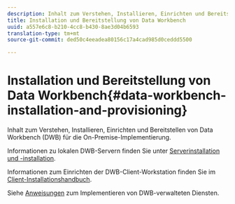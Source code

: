 ```yaml
---
description: Inhalt zum Verstehen, Installieren, Einrichten und Bereitstellen von Data Workbench (DWB) für die On-Premise-Implementierung.
title: Installation und Bereitstellung von Data Workbench
uuid: a557e6c8-b210-4cc8-b430-8ae3d04b6593
translation-type: tm+mt
source-git-commit: ded50c4eeadea80156c17a4cad985d0ceddd5500

---
```



# Installation und Bereitstellung von Data Workbench{#data-workbench-installation-and-provisioning}

Inhalt zum Verstehen, Installieren, Einrichten und Bereitstellen von Data Workbench (DWB) für die On-Premise-Implementierung.

Informationen zu lokalen DWB-Servern finden Sie unter [Serverinstallation und -installation](https://docs.adobe.com/content/help/en/data-workbench/using/server-admin-install/install-servers/c-install-ins-svr.html).

Informationen zum Einrichten der DWB-Client-Workstation finden Sie im [Client-Installationshandbuch](https://docs.adobe.com/content/help/en/data-workbench/using/install/c-data-workbench-client-install.html).

Siehe [Anweisungen](../../../home/dwb-implement-overview/dwb-implement-provision/dwb-implement-onboarding.md#concept-e93aba41b26a410f959c5ca7f8e33355) zum Implementieren von DWB-verwalteten Diensten.

